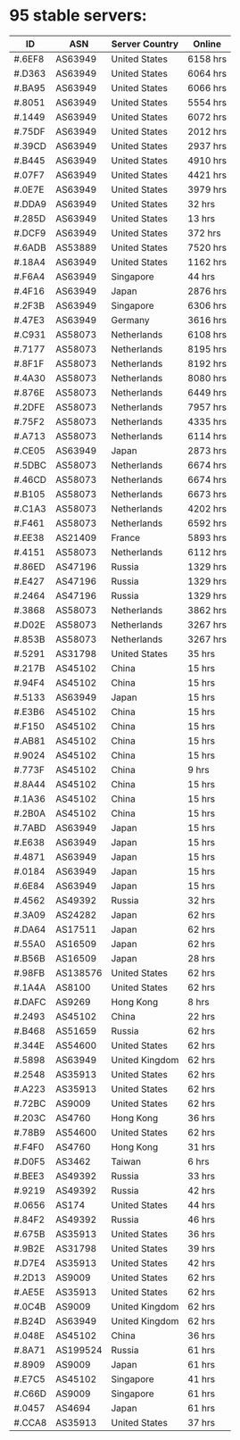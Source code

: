 # 95 stable servers:

| ID | ASN | Server Country | Online |
| ------ | ------ | ------ | ------ |
| #.6EF8 | AS63949 | United States | 6158 hrs |
| #.D363 | AS63949 | United States | 6064 hrs |
| #.BA95 | AS63949 | United States | 6066 hrs |
| #.8051 | AS63949 | United States | 5554 hrs |
| #.1449 | AS63949 | United States | 6072 hrs |
| #.75DF | AS63949 | United States | 2012 hrs |
| #.39CD | AS63949 | United States | 2937 hrs |
| #.B445 | AS63949 | United States | 4910 hrs |
| #.07F7 | AS63949 | United States | 4421 hrs |
| #.0E7E | AS63949 | United States | 3979 hrs |
| #.DDA9 | AS63949 | United States | 32 hrs |
| #.285D | AS63949 | United States | 13 hrs |
| #.DCF9 | AS63949 | United States | 372 hrs |
| #.6ADB | AS53889 | United States | 7520 hrs |
| #.18A4 | AS63949 | United States | 1162 hrs |
| #.F6A4 | AS63949 | Singapore | 44 hrs |
| #.4F16 | AS63949 | Japan | 2876 hrs |
| #.2F3B | AS63949 | Singapore | 6306 hrs |
| #.47E3 | AS63949 | Germany | 3616 hrs |
| #.C931 | AS58073 | Netherlands | 6108 hrs |
| #.7177 | AS58073 | Netherlands | 8195 hrs |
| #.8F1F | AS58073 | Netherlands | 8192 hrs |
| #.4A30 | AS58073 | Netherlands | 8080 hrs |
| #.876E | AS58073 | Netherlands | 6449 hrs |
| #.2DFE | AS58073 | Netherlands | 7957 hrs |
| #.75F2 | AS58073 | Netherlands | 4335 hrs |
| #.A713 | AS58073 | Netherlands | 6114 hrs |
| #.CE05 | AS63949 | Japan | 2873 hrs |
| #.5DBC | AS58073 | Netherlands | 6674 hrs |
| #.46CD | AS58073 | Netherlands | 6674 hrs |
| #.B105 | AS58073 | Netherlands | 6673 hrs |
| #.C1A3 | AS58073 | Netherlands | 4202 hrs |
| #.F461 | AS58073 | Netherlands | 6592 hrs |
| #.EE38 | AS21409 | France | 5893 hrs |
| #.4151 | AS58073 | Netherlands | 6112 hrs |
| #.86ED | AS47196 | Russia | 1329 hrs |
| #.E427 | AS47196 | Russia | 1329 hrs |
| #.2464 | AS47196 | Russia | 1329 hrs |
| #.3868 | AS58073 | Netherlands | 3862 hrs |
| #.D02E | AS58073 | Netherlands | 3267 hrs |
| #.853B | AS58073 | Netherlands | 3267 hrs |
| #.5291 | AS31798 | United States | 35 hrs |
| #.217B | AS45102 | China | 15 hrs |
| #.94F4 | AS45102 | China | 15 hrs |
| #.5133 | AS63949 | Japan | 15 hrs |
| #.E3B6 | AS45102 | China | 15 hrs |
| #.F150 | AS45102 | China | 15 hrs |
| #.AB81 | AS45102 | China | 15 hrs |
| #.9024 | AS45102 | China | 15 hrs |
| #.773F | AS45102 | China | 9 hrs |
| #.8A44 | AS45102 | China | 15 hrs |
| #.1A36 | AS45102 | China | 15 hrs |
| #.2B0A | AS45102 | China | 15 hrs |
| #.7ABD | AS63949 | Japan | 15 hrs |
| #.E638 | AS63949 | Japan | 15 hrs |
| #.4871 | AS63949 | Japan | 15 hrs |
| #.0184 | AS63949 | Japan | 15 hrs |
| #.6E84 | AS63949 | Japan | 15 hrs |
| #.4562 | AS49392 | Russia | 32 hrs |
| #.3A09 | AS24282 | Japan | 62 hrs |
| #.DA64 | AS17511 | Japan | 62 hrs |
| #.55A0 | AS16509 | Japan | 62 hrs |
| #.B56B | AS16509 | Japan | 28 hrs |
| #.98FB | AS138576 | United States | 62 hrs |
| #.1A4A | AS8100 | United States | 62 hrs |
| #.DAFC | AS9269 | Hong Kong | 8 hrs |
| #.2493 | AS45102 | China | 22 hrs |
| #.B468 | AS51659 | Russia | 62 hrs |
| #.344E | AS54600 | United States | 62 hrs |
| #.5898 | AS63949 | United Kingdom | 62 hrs |
| #.2548 | AS35913 | United States | 62 hrs |
| #.A223 | AS35913 | United States | 62 hrs |
| #.72BC | AS9009 | United States | 62 hrs |
| #.203C | AS4760 | Hong Kong | 36 hrs |
| #.78B9 | AS54600 | United States | 62 hrs |
| #.F4F0 | AS4760 | Hong Kong | 31 hrs |
| #.D0F5 | AS3462 | Taiwan | 6 hrs |
| #.BEE3 | AS49392 | Russia | 33 hrs |
| #.9219 | AS49392 | Russia | 42 hrs |
| #.0656 | AS174 | United States | 44 hrs |
| #.84F2 | AS49392 | Russia | 46 hrs |
| #.675B | AS35913 | United States | 36 hrs |
| #.9B2E | AS31798 | United States | 39 hrs |
| #.D7E4 | AS35913 | United States | 42 hrs |
| #.2D13 | AS9009 | United States | 62 hrs |
| #.AE5E | AS35913 | United States | 62 hrs |
| #.0C4B | AS9009 | United Kingdom | 62 hrs |
| #.B24D | AS63949 | United Kingdom | 62 hrs |
| #.048E | AS45102 | China | 36 hrs |
| #.8A71 | AS199524 | Russia | 61 hrs |
| #.8909 | AS9009 | Japan | 61 hrs |
| #.E7C5 | AS45102 | Singapore | 41 hrs |
| #.C66D | AS9009 | Singapore | 61 hrs |
| #.0457 | AS4694 | Japan | 61 hrs |
| #.CCA8 | AS35913 | United States | 37 hrs |

